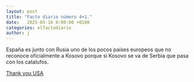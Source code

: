 ```yaml
---
layout: post
title: "Facto diario número 4+1."
date:   2025-05-16 0:00:00 +0100
categories: elfactodiario
author: j
---
```


España es junto con Rusia uno de los pocos países europeos que no reconoce oficialmente a Kosovo porque si Kosovo se va de Serbia que pasa con los catalufos.

[Thank you USA](https://www.youtube.com/watch?v=M2rTafbQepg)